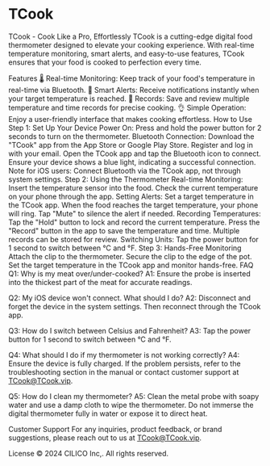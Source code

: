 # TCook
TCook - Cook Like a Pro, Effortlessly
TCook is a cutting-edge digital food thermometer designed to elevate your cooking experience. With real-time temperature monitoring, smart alerts, and easy-to-use features, TCook ensures that your food is cooked to perfection every time.

Features
🌡️ Real-time Monitoring: Keep track of your food's temperature in real-time via Bluetooth.
🔔 Smart Alerts: Receive notifications instantly when your target temperature is reached.
📝 Records: Save and review multiple temperature and time records for precise cooking.
👌 Simple Operation: Enjoy a user-friendly interface that makes cooking effortless.
How to Use
Step 1: Set Up Your Device
Power On: Press and hold the power button for 2 seconds to turn on the thermometer.
Bluetooth Connection:
Download the "TCook" app from the App Store or Google Play Store.
Register and log in with your email.
Open the TCook app and tap the Bluetooth icon to connect. Ensure your device shows a blue light, indicating a successful connection.
Note for iOS users: Connect Bluetooth via the TCook app, not through system settings.
Step 2: Using the Thermometer
Real-time Monitoring:
Insert the temperature sensor into the food.
Check the current temperature on your phone through the app.
Setting Alerts:
Set a target temperature in the TCook app.
When the food reaches the target temperature, your phone will ring. Tap "Mute" to silence the alert if needed.
Recording Temperatures:
Tap the "Hold" button to lock and record the current temperature.
Press the "Record" button in the app to save the temperature and time. Multiple records can be stored for review.
Switching Units:
Tap the power button for 1 second to switch between °C and °F.
Step 3: Hands-Free Monitoring
Attach the clip to the thermometer.
Secure the clip to the edge of the pot.
Set the target temperature in the TCook app and monitor hands-free.
FAQ
Q1: Why is my meat over/under-cooked?
A1: Ensure the probe is inserted into the thickest part of the meat for accurate readings.

Q2: My iOS device won't connect. What should I do?
A2: Disconnect and forget the device in the system settings. Then reconnect through the TCook app.

Q3: How do I switch between Celsius and Fahrenheit?
A3: Tap the power button for 1 second to switch between °C and °F.

Q4: What should I do if my thermometer is not working correctly?
A4: Ensure the device is fully charged. If the problem persists, refer to the troubleshooting section in the manual or contact customer support at TCook@TCook.vip.

Q5: How do I clean my thermometer?
A5: Clean the metal probe with soapy water and use a damp cloth to wipe the thermometer. Do not immerse the digital thermometer fully in water or expose it to direct heat.

Customer Support
For any inquiries, product feedback, or brand suggestions, please reach out to us at TCook@TCook.vip.

License
© 2024 CILICO Inc,. All rights reserved.
